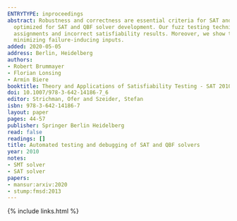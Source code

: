 ```yaml
---
ENTRYTYPE: inproceedings
abstract: Robustness and correctness are essential criteria for SAT and QBF solvers. We develop automated testing and debugging techniques designed and
  optimized for SAT and QBF solver development. Our fuzz testing techniques are able to find critical solver defects that lead to crashes, invalid satisfying
  assignments and incorrect satisfiability results. Moreover, we show that sequential and concurrent delta debugging techniques are highly effective in
  minimizing failure-inducing inputs.
added: 2020-05-05
address: Berlin, Heidelberg
authors:
- Robert Brummayer
- Florian Lonsing
- Armin Biere
booktitle: Theory and Applications of Satisfiability Testing - SAT 2010
doi: 10.1007/978-3-642-14186-7_6
editor: Strichman, Ofer and Szeider, Stefan
isbn: 978-3-642-14186-7
layout: paper
pages: 44-57
publisher: Springer Berlin Heidelberg
read: false
readings: []
title: Automated testing and debugging of SAT and QBF solvers
year: 2010
notes:
- SMT solver
- SAT solver
papers:
- mansur:arxiv:2020
- stump:fmsd:2013
---
```

{% include links.html %}
